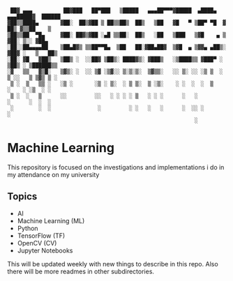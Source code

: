 ```

 ██▓ ▄▄▄          ██▓███   ██▀███   ▒█████   ▄▄▄██▀▀▀▓█████  ▄████▄  ▄▄▄█████▓  ██████ 
▓██▒▒████▄       ▓██░  ██▒▓██ ▒ ██▒▒██▒  ██▒   ▒██   ▓█   ▀ ▒██▀ ▀█  ▓  ██▒ ▓▒▒██    ▒ 
▒██▒▒██  ▀█▄     ▓██░ ██▓▒▓██ ░▄█ ▒▒██░  ██▒   ░██   ▒███   ▒▓█    ▄ ▒ ▓██░ ▒░░ ▓██▄   
░██░░██▄▄▄▄██    ▒██▄█▓▒ ▒▒██▀▀█▄  ▒██   ██░▓██▄██▓  ▒▓█  ▄ ▒▓▓▄ ▄██▒░ ▓██▓ ░   ▒   ██▒
░██░ ▓█   ▓██▒   ▒██▒ ░  ░░██▓ ▒██▒░ ████▓▒░ ▓███▒   ░▒████▒▒ ▓███▀ ░  ▒██▒ ░ ▒██████▒▒
░▓   ▒▒   ▓▒█░   ▒▓▒░ ░  ░░ ▒▓ ░▒▓░░ ▒░▒░▒░  ▒▓▒▒░   ░░ ▒░ ░░ ░▒ ▒  ░  ▒ ░░   ▒ ▒▓▒ ▒ ░
 ▒ ░  ▒   ▒▒ ░   ░▒ ░       ░▒ ░ ▒░  ░ ▒ ▒░  ▒ ░▒░    ░ ░  ░  ░  ▒       ░    ░ ░▒  ░ ░
 ▒ ░  ░   ▒      ░░         ░░   ░ ░ ░ ░ ▒   ░ ░ ░      ░   ░          ░      ░  ░  ░  
 ░        ░  ░               ░         ░ ░   ░   ░      ░  ░░ ░                     ░  
                                                            ░                          

```
# Machine Learning
This repository is focused on the investigations and implementations i do in my attendance on my university

## Topics

- AI
- Machine Learning (ML)
- Python
- TensorFlow (TF)
- OpenCV (CV)
- Jupyter Notebooks


This will be updated weekly with new things to describe in this repo. Also there will be more readmes in other subdirectories.
